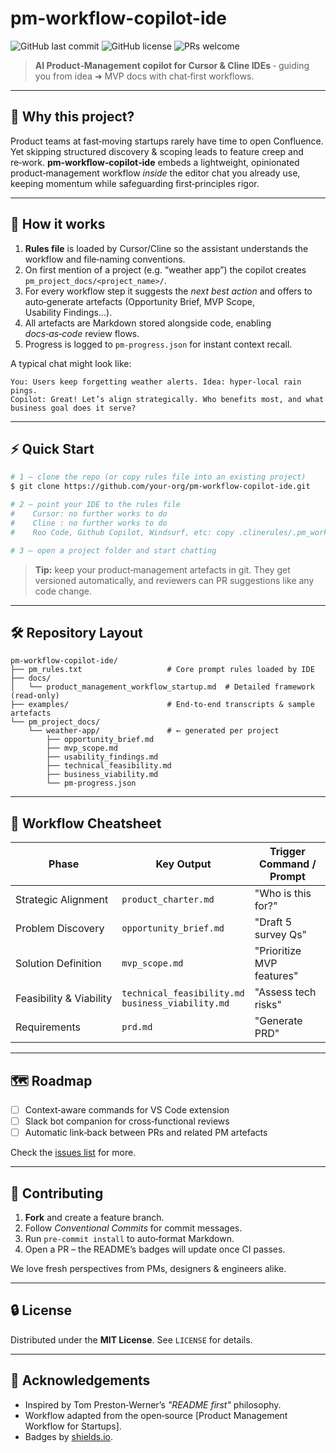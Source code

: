 # pm-workflow-copilot-ide

![GitHub last commit](https://img.shields.io/github/last-commit/your‑org/pm‑workflow‑copilot‑ide)
![GitHub license](https://img.shields.io/github/license/your‑org/pm‑workflow‑copilot‑ide)
![PRs welcome](https://img.shields.io/badge/PRs-welcome-brightgreen)

> **AI Product‑Management copilot for Cursor & Cline IDEs** ‑ guiding you from idea ➜ MVP docs with chat‑first workflows.

---

## 🚀 Why this project?

Product teams at fast‑moving startups rarely have time to open Confluence.  Yet skipping structured discovery & scoping leads to feature creep and re‑work.  **pm‑workflow‑copilot‑ide** embeds a lightweight, opinionated product‑management workflow *inside* the editor chat you already use, keeping momentum while safeguarding first‑principles rigor.

---

## 🧩 How it works

1. **Rules file** is loaded by Cursor/Cline so the assistant understands the workflow and file‑naming conventions.
2. On first mention of a project (e.g. “weather app”) the copilot creates `pm_project_docs/<project_name>/`.
3. For every workflow step it suggests the *next best action* and offers to auto‑generate artefacts (Opportunity Brief, MVP Scope, Usability Findings…).
4. All artefacts are Markdown stored alongside code, enabling *docs‑as‑code* review flows.
5. Progress is logged to `pm-progress.json` for instant context recall.

A typical chat might look like:

```
You: Users keep forgetting weather alerts. Idea: hyper‑local rain pings.
Copilot: Great! Let’s align strategically. Who benefits most, and what business goal does it serve?
```

---

## ⚡ Quick Start

```bash
# 1 – clone the repo (or copy rules file into an existing project)
$ git clone https://github.com/your‑org/pm‑workflow‑copilot‑ide.git

# 2 – point your IDE to the rules file
#    Cursor: no further works to do
#    Cline : no further works to do
#    Roo Code, Github Copilot, Windsurf, etc: copy .clinerules/.pm_workflow_assistant to specified paths for project/workspace custom rules in these IDEs 

# 3 – open a project folder and start chatting
```

> **Tip:** keep your product‑management artefacts in git.  They get versioned automatically, and reviewers can PR suggestions like any code change.

---

## 🛠️ Repository Layout

```
pm‑workflow‑copilot‑ide/
├── pm_rules.txt                   # Core prompt rules loaded by IDE
├── docs/
│   └── product_management_workflow_startup.md  # Detailed framework (read‑only)
├── examples/                      # End‑to‑end transcripts & sample artefacts
└── pm_project_docs/
    └── weather‑app/               # ← generated per project
        ├── opportunity_brief.md
        ├── mvp_scope.md
        ├── usability_findings.md
        ├── technical_feasibility.md
        ├── business_viability.md
        └── pm-progress.json
```

---

## 📓 Workflow Cheatsheet

| Phase                   | Key Output                                            | Trigger Command / Prompt  |
| ----------------------- | ----------------------------------------------------- | ------------------------- |
| Strategic Alignment     | `product_charter.md`                                  | "Who is this for?"        |
| Problem Discovery       | `opportunity_brief.md`                                | "Draft 5 survey Qs"       |
| Solution Definition     | `mvp_scope.md`                                        | "Prioritize MVP features" |
| Feasibility & Viability | `technical_feasibility.md`<br>`business_viability.md` | "Assess tech risks"       |
| Requirements            | `prd.md`                                              | "Generate PRD"            |

---

## 🗺️ Roadmap

* [ ] Context‑aware commands for VS Code extension
* [ ] Slack bot companion for cross‑functional reviews
* [ ] Automatic link‑back between PRs and related PM artefacts

Check the [issues list](https://github.com/your‑org/pm‑workflow‑copilot‑ide/issues) for more.

---

## 🤝 Contributing

1. **Fork** and create a feature branch.
2. Follow *Conventional Commits* for commit messages.
3. Run `pre‑commit install` to auto‑format Markdown.
4. Open a PR – the README’s badges will update once CI passes.

We love fresh perspectives from PMs, designers & engineers alike.

---

## 🔒 License

Distributed under the **MIT License**.  See `LICENSE` for details.

---

## 🙏 Acknowledgements

* Inspired by Tom Preston‑Werner’s *"README first"* philosophy.
* Workflow adapted from the open‑source \[Product Management Workflow for Startups].
* Badges by [shields.io](https://shields.io).
